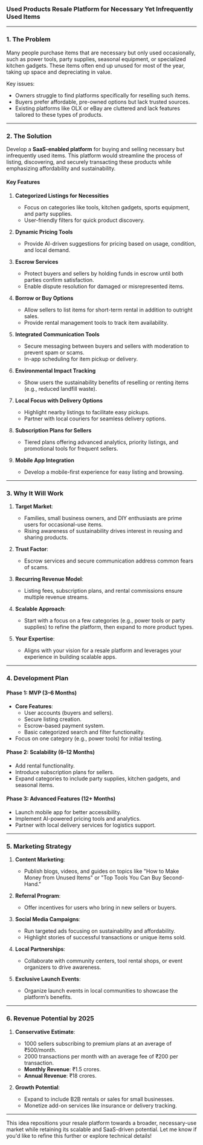 ### Used Products Resale Platform for Necessary Yet Infrequently Used Items

---

### **1. The Problem**
Many people purchase items that are necessary but only used occasionally, such as power tools, party supplies, seasonal equipment, or specialized kitchen gadgets. These items often end up unused for most of the year, taking up space and depreciating in value.

Key issues:
- Owners struggle to find platforms specifically for reselling such items.
- Buyers prefer affordable, pre-owned options but lack trusted sources.
- Existing platforms like OLX or eBay are cluttered and lack features tailored to these types of products.

---

### **2. The Solution**
Develop a **SaaS-enabled platform** for buying and selling necessary but infrequently used items. This platform would streamline the process of listing, discovering, and securely transacting these products while emphasizing affordability and sustainability.

#### **Key Features**

1. **Categorized Listings for Necessities**
   - Focus on categories like tools, kitchen gadgets, sports equipment, and party supplies.
   - User-friendly filters for quick product discovery.

2. **Dynamic Pricing Tools**
   - Provide AI-driven suggestions for pricing based on usage, condition, and local demand.

3. **Escrow Services**
   - Protect buyers and sellers by holding funds in escrow until both parties confirm satisfaction.
   - Enable dispute resolution for damaged or misrepresented items.

4. **Borrow or Buy Options**
   - Allow sellers to list items for short-term rental in addition to outright sales.
   - Provide rental management tools to track item availability.

5. **Integrated Communication Tools**
   - Secure messaging between buyers and sellers with moderation to prevent spam or scams.
   - In-app scheduling for item pickup or delivery.

6. **Environmental Impact Tracking**
   - Show users the sustainability benefits of reselling or renting items (e.g., reduced landfill waste).

7. **Local Focus with Delivery Options**
   - Highlight nearby listings to facilitate easy pickups.
   - Partner with local couriers for seamless delivery options.

8. **Subscription Plans for Sellers**
   - Tiered plans offering advanced analytics, priority listings, and promotional tools for frequent sellers.

9. **Mobile App Integration**
   - Develop a mobile-first experience for easy listing and browsing.

---

### **3. Why It Will Work**
1. **Target Market**:
   - Families, small business owners, and DIY enthusiasts are prime users for occasional-use items.
   - Rising awareness of sustainability drives interest in reusing and sharing products.

2. **Trust Factor**:
   - Escrow services and secure communication address common fears of scams.

3. **Recurring Revenue Model**:
   - Listing fees, subscription plans, and rental commissions ensure multiple revenue streams.

4. **Scalable Approach**:
   - Start with a focus on a few categories (e.g., power tools or party supplies) to refine the platform, then expand to more product types.

5. **Your Expertise**:
   - Aligns with your vision for a resale platform and leverages your experience in building scalable apps.

---

### **4. Development Plan**
#### **Phase 1: MVP (3–6 Months)**
- **Core Features**:
  - User accounts (buyers and sellers).
  - Secure listing creation.
  - Escrow-based payment system.
  - Basic categorized search and filter functionality.
- Focus on one category (e.g., power tools) for initial testing.

#### **Phase 2: Scalability (6–12 Months)**
- Add rental functionality.
- Introduce subscription plans for sellers.
- Expand categories to include party supplies, kitchen gadgets, and seasonal items.

#### **Phase 3: Advanced Features (12+ Months)**
- Launch mobile app for better accessibility.
- Implement AI-powered pricing tools and analytics.
- Partner with local delivery services for logistics support.

---

### **5. Marketing Strategy**
1. **Content Marketing**:
   - Publish blogs, videos, and guides on topics like "How to Make Money from Unused Items" or "Top Tools You Can Buy Second-Hand."

2. **Referral Program**:
   - Offer incentives for users who bring in new sellers or buyers.

3. **Social Media Campaigns**:
   - Run targeted ads focusing on sustainability and affordability.
   - Highlight stories of successful transactions or unique items sold.

4. **Local Partnerships**:
   - Collaborate with community centers, tool rental shops, or event organizers to drive awareness.

5. **Exclusive Launch Events**:
   - Organize launch events in local communities to showcase the platform’s benefits.

---

### **6. Revenue Potential by 2025**
1. **Conservative Estimate**:
   - 1000 sellers subscribing to premium plans at an average of ₹500/month.
   - 2000 transactions per month with an average fee of ₹200 per transaction.
   - **Monthly Revenue**: ₹1.5 crores.
   - **Annual Revenue**: ₹18 crores.

2. **Growth Potential**:
   - Expand to include B2B rentals or sales for small businesses.
   - Monetize add-on services like insurance or delivery tracking.

---

This idea repositions your resale platform towards a broader, necessary-use market while retaining its scalable and SaaS-driven potential. Let me know if you'd like to refine this further or explore technical details!
